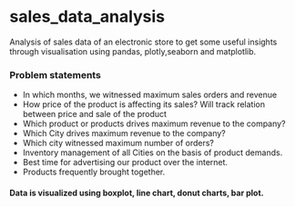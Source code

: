 # sales_data_analysis
Analysis of sales data of an electronic store to get some useful insights through visualisation using pandas, plotly,seaborn and matplotlib.
### Problem statements
* In which months, we witnessed maximum sales orders and revenue
* How price of the product is affecting its sales? Will track relation between price and sale of the product
* Which product or products drives maximum revenue to the company?
* Which City drives maximum revenue to the company?
* Which city witnessed maximum number of orders?
* Inventory management of all Cities on the basis of product demands.
* Best time for advertising our product over the internet.
* Products frequently brought together.

#### Data is visualized using boxplot, line chart, donut charts, bar plot.



